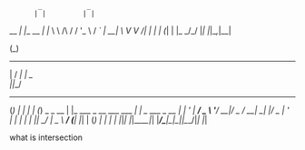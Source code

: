           _           _
          | |         | |
 __      _| |__   __ _| |_
 \ \ /\ / / '_ \ / _` | __|
  \ V  V /| | | | (_| | |_
   \_/\_/ |_| |_|\__,_|\__|

 (_)
  _ ___
 | / __|
 | \__ \
 |_|___/
  _       _                          _   _
 (_)     | |                        | | (_)
  _ _ __ | |_ ___ _ __ ___  ___  ___| |_ _  ___  _ __
 | | '_ \| __/ _ \ '__/ __|/ _ \/ __| __| |/ _ \| '_ \
 | | | | | ||  __/ |  \__ \  __/ (__| |_| | (_) | | | |
 |_|_| |_|\__\___|_|  |___/\___|\___|\__|_|\___/|_| |_|



 what is intersection

